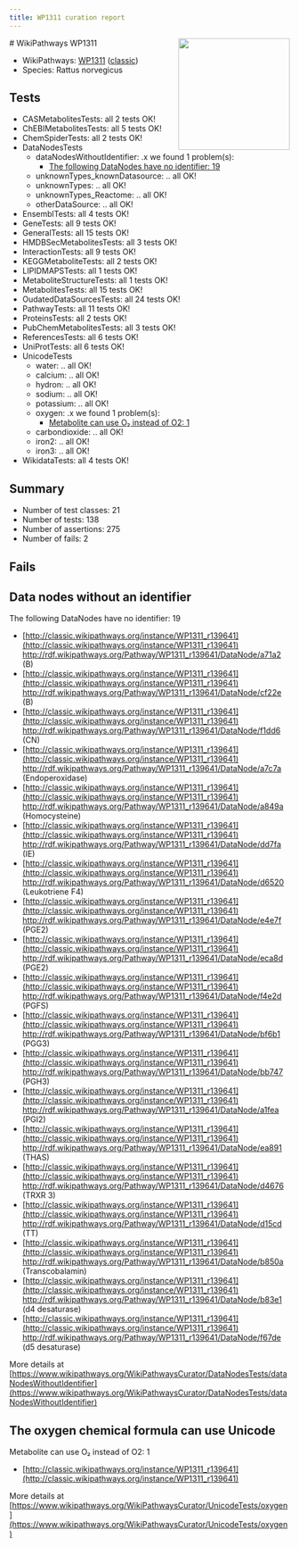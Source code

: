 ```yaml
---
title: WP1311 curation report
---
```


<img style="float: right; width: 200px" src="https://upload.wikimedia.org/wikipedia/commons/thumb/8/83/Wplogo_with_text_500.png/640px-Wplogo_with_text_500.png" />
# WikiPathways WP1311

* WikiPathways: [WP1311](https://wikipathways.org/pathways/WP1311) ([classic](https://classic.wikipathways.org/instance/WP1311))
* Species: Rattus norvegicus
## Tests
* CASMetabolitesTests: all 2 tests OK!
* ChEBIMetabolitesTests: all 5 tests OK!
* ChemSpiderTests: all 2 tests OK!
* DataNodesTests
    * dataNodesWithoutIdentifier: .x we found 1 problem(s):
        * [The following DataNodes have no identifier: 19](#8792c499)
    * unknownTypes_knownDatasource: .. all OK!
    * unknownTypes: .. all OK!
    * unknownTypes_Reactome: .. all OK!
    * otherDataSource: .. all OK!
* EnsemblTests: all 4 tests OK!
* GeneTests: all 9 tests OK!
* GeneralTests: all 15 tests OK!
* HMDBSecMetabolitesTests: all 3 tests OK!
* InteractionTests: all 9 tests OK!
* KEGGMetaboliteTests: all 2 tests OK!
* LIPIDMAPSTests: all 1 tests OK!
* MetaboliteStructureTests: all 1 tests OK!
* MetabolitesTests: all 15 tests OK!
* OudatedDataSourcesTests: all 24 tests OK!
* PathwayTests: all 11 tests OK!
* ProteinsTests: all 2 tests OK!
* PubChemMetabolitesTests: all 3 tests OK!
* ReferencesTests: all 6 tests OK!
* UniProtTests: all 6 tests OK!
* UnicodeTests
    * water: .. all OK!
    * calcium: .. all OK!
    * hydron: .. all OK!
    * sodium: .. all OK!
    * potassium: .. all OK!
    * oxygen: .x we found 1 problem(s):
        * [Metabolite can use O₂ instead of O2: 1](#a55ec885)
    * carbondioxide: .. all OK!
    * iron2: .. all OK!
    * iron3: .. all OK!
* WikidataTests: all 4 tests OK!


## Summary

* Number of test classes: 21
* Number of tests: 138
* Number of assertions: 275
* Number of fails: 2

## Fails

<a name="8792c499" />

## Data nodes without an identifier

The following DataNodes have no identifier: 19

* [http://classic.wikipathways.org/instance/WP1311_r139641](http://classic.wikipathways.org/instance/WP1311_r139641) http://rdf.wikipathways.org/Pathway/WP1311_r139641/DataNode/a71a2 (B)
* [http://classic.wikipathways.org/instance/WP1311_r139641](http://classic.wikipathways.org/instance/WP1311_r139641) http://rdf.wikipathways.org/Pathway/WP1311_r139641/DataNode/cf22e (B)
* [http://classic.wikipathways.org/instance/WP1311_r139641](http://classic.wikipathways.org/instance/WP1311_r139641) http://rdf.wikipathways.org/Pathway/WP1311_r139641/DataNode/f1dd6 (CN)
* [http://classic.wikipathways.org/instance/WP1311_r139641](http://classic.wikipathways.org/instance/WP1311_r139641) http://rdf.wikipathways.org/Pathway/WP1311_r139641/DataNode/a7c7a (Endoperoxidase)
* [http://classic.wikipathways.org/instance/WP1311_r139641](http://classic.wikipathways.org/instance/WP1311_r139641) http://rdf.wikipathways.org/Pathway/WP1311_r139641/DataNode/a849a (Homocysteine)
* [http://classic.wikipathways.org/instance/WP1311_r139641](http://classic.wikipathways.org/instance/WP1311_r139641) http://rdf.wikipathways.org/Pathway/WP1311_r139641/DataNode/dd7fa (IE)
* [http://classic.wikipathways.org/instance/WP1311_r139641](http://classic.wikipathways.org/instance/WP1311_r139641) http://rdf.wikipathways.org/Pathway/WP1311_r139641/DataNode/d6520 (Leukotriene F4)
* [http://classic.wikipathways.org/instance/WP1311_r139641](http://classic.wikipathways.org/instance/WP1311_r139641) http://rdf.wikipathways.org/Pathway/WP1311_r139641/DataNode/e4e7f (PGE2)
* [http://classic.wikipathways.org/instance/WP1311_r139641](http://classic.wikipathways.org/instance/WP1311_r139641) http://rdf.wikipathways.org/Pathway/WP1311_r139641/DataNode/eca8d (PGE2)
* [http://classic.wikipathways.org/instance/WP1311_r139641](http://classic.wikipathways.org/instance/WP1311_r139641) http://rdf.wikipathways.org/Pathway/WP1311_r139641/DataNode/f4e2d (PGFS)
* [http://classic.wikipathways.org/instance/WP1311_r139641](http://classic.wikipathways.org/instance/WP1311_r139641) http://rdf.wikipathways.org/Pathway/WP1311_r139641/DataNode/bf6b1 (PGG3)
* [http://classic.wikipathways.org/instance/WP1311_r139641](http://classic.wikipathways.org/instance/WP1311_r139641) http://rdf.wikipathways.org/Pathway/WP1311_r139641/DataNode/bb747 (PGH3)
* [http://classic.wikipathways.org/instance/WP1311_r139641](http://classic.wikipathways.org/instance/WP1311_r139641) http://rdf.wikipathways.org/Pathway/WP1311_r139641/DataNode/a1fea (PGI2)
* [http://classic.wikipathways.org/instance/WP1311_r139641](http://classic.wikipathways.org/instance/WP1311_r139641) http://rdf.wikipathways.org/Pathway/WP1311_r139641/DataNode/ea891 (THAS)
* [http://classic.wikipathways.org/instance/WP1311_r139641](http://classic.wikipathways.org/instance/WP1311_r139641) http://rdf.wikipathways.org/Pathway/WP1311_r139641/DataNode/d4676 (TRXR 3)
* [http://classic.wikipathways.org/instance/WP1311_r139641](http://classic.wikipathways.org/instance/WP1311_r139641) http://rdf.wikipathways.org/Pathway/WP1311_r139641/DataNode/d15cd (TT)
* [http://classic.wikipathways.org/instance/WP1311_r139641](http://classic.wikipathways.org/instance/WP1311_r139641) http://rdf.wikipathways.org/Pathway/WP1311_r139641/DataNode/b850a (Transcobalamin)
* [http://classic.wikipathways.org/instance/WP1311_r139641](http://classic.wikipathways.org/instance/WP1311_r139641) http://rdf.wikipathways.org/Pathway/WP1311_r139641/DataNode/b83e1 (d4 desaturase)
* [http://classic.wikipathways.org/instance/WP1311_r139641](http://classic.wikipathways.org/instance/WP1311_r139641) http://rdf.wikipathways.org/Pathway/WP1311_r139641/DataNode/f67de (d5 desaturase)


More details at [https://www.wikipathways.org/WikiPathwaysCurator/DataNodesTests/dataNodesWithoutIdentifier](https://www.wikipathways.org/WikiPathwaysCurator/DataNodesTests/dataNodesWithoutIdentifier)

<a name="a55ec885" />

## The oxygen chemical formula can use Unicode

Metabolite can use O₂ instead of O2: 1

* [http://classic.wikipathways.org/instance/WP1311_r139641](http://classic.wikipathways.org/instance/WP1311_r139641)


More details at [https://www.wikipathways.org/WikiPathwaysCurator/UnicodeTests/oxygen](https://www.wikipathways.org/WikiPathwaysCurator/UnicodeTests/oxygen)

